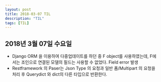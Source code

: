 ```yaml
---
layout: post
title: 2018-03-07 TIL
description: "TIL"
tags: [TIL]
---
```

## 2018년 3월 07일 수요일
- Django ORM 을 이용하여 다중업데이트를 하던 중 F object를 사용하였는데, F에서는 조인으로 연결된 모델의 필드는 사용할 수 없었다. Field error 발생
- Restframework 의 Paser는 Json Type 의 요청과 일반 폼/Multipart 의 요청을 처리 후 Querydict 와 dict의 다른 타입으로 반환한다.